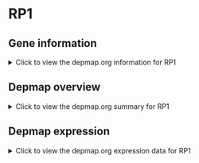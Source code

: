 <h1>RP1</h1>

<h2>Gene information</h2>
<details>
  <summary>Click to view the depmap.org information for RP1</summary>
  <iframe src="https://depmap.org/portal/gene/RP1?tab=about" style="border:none;width:100%;height:800px"></iframe>
</details>

<h2>Depmap overview</h2>
<details>
  <summary>Click to view the depmap.org summary for RP1</summary>
  <iframe src="https://depmap.org/portal/gene/RP1?tab=overview" style="border:none;width:100%;height:800px"></iframe>
</details>

<h2>Depmap expression</h2>
<details>
  <summary>Click to view the depmap.org expression data for RP1</summary>
  <iframe src="https://depmap.org/portal/gene/RP1?tab=characterization" style="border:none;width:100%;height:800px"></iframe>
</details>


<!--
<h2>Reactome Pathway diagram</h2>
PNAME
-->


